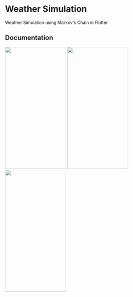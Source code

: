 # Weather Simulation

Weather Simulation using Markov's Chain in Flutter

## Documentation

<img src="https://github.com/rafaelmt35/WeatherSimulation/assets/99629720/64ca00a9-8495-4b5a-9c7a-fec37474ee5a" width="200" height="400">
<img src="https://github.com/rafaelmt35/WeatherSimulation/assets/99629720/1c80fdcc-f4d7-41d1-af36-d3c6079f5af9" width="200" height="400">
<img src="https://github.com/rafaelmt35/WeatherSimulation/assets/99629720/57eef09e-c36e-4173-bfd1-f673a3896487" width="200" height="400">


